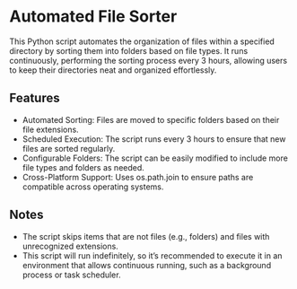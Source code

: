 # Automated File Sorter
This Python script automates the organization of files within a specified directory by sorting them into folders based on file types. It runs continuously, performing the sorting process every 3 hours, allowing users to keep their directories neat and organized effortlessly.

## Features
- Automated Sorting: Files are moved to specific folders based on their file extensions.
- Scheduled Execution: The script runs every 3 hours to ensure that new files are sorted regularly.
- Configurable Folders: The script can be easily modified to include more file types and folders as needed.
- Cross-Platform Support: Uses os.path.join to ensure paths are compatible across operating systems.

## Notes
- The script skips items that are not files (e.g., folders) and files with unrecognized extensions.
- This script will run indefinitely, so it’s recommended to execute it in an environment that allows continuous running, such as a background process or task scheduler.
